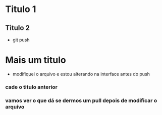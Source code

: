 # Titulo 1

## Titulo 2

- git push
# Mais um titulo
* modifiquei o arquivo e estou alterando na interface antes do push
### cade o titulo anterior

### vamos ver o que dá se dermos um pull depois de modificar o arquivo

